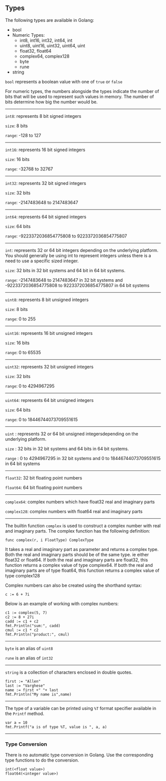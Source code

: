 ## Types

The following types are available in Golang:
* bool
* Numeric Types:
  * int8, int16, int32, int64, int
  * uint8, uint16, uint32, uint64, uint
  * float32, float64
  * complex64, complex128
  * byte
  * rune
* string

`bool` represents a boolean value with one of `true` or `false`

For numeric types, the numbers alongside the types indicate the number of bits that will be used to represent such values in memory. The number of bits determine how big the number would be.

---

`int8`: represents 8 bit signed integers 

`size`: 8 bits 

`range`: -128 to 127

---

`int16`: represents 16 bit signed integers 

`size`: 16 bits 

`range`: -32768 to 32767

---

`int32`: represents 32 bit signed integers 

`size`: 32 bits 

`range`: -2147483648 to 2147483647

---

`int64`: represents 64 bit signed integers

`size`: 64 bits

`range`: -9223372036854775808 to 9223372036854775807

---

`int`: represents 32 or 64 bit integers depending on the underlying platform. You should generally be using int to represent integers unless there is a need to use a specific sized integer. 

`size`: 32 bits in 32 bit systems and 64 bit in 64 bit systems. 

`range`: -2147483648 to 2147483647 in 32 bit systems and -9223372036854775808 to 9223372036854775807 in 64 bit systems

---

`uint8`: represents 8 bit unsigned integers

`size`: 8 bits

`range`: 0 to 255

---

`uint16`: represents 16 bit unsigned integers

`size`: 16 bits

`range`: 0 to 65535

---

`uint32`: represents 32 bit unsigned integers

`size`: 32 bits

`range`: 0 to 4294967295

---

`uint64`: represents 64 bit unsigned integers

`size`: 64 bits

`range`: 0 to 18446744073709551615

---

`uint` : represents 32 or 64 bit unsigned integersdepending on the underlying platform.

`size` : 32 bits in 32 bit systems and 64 bits in 64 bit systems.

`range` : 0 to 4294967295 in 32 bit systems and 0 to 18446744073709551615 in 64 bit systems

---

`float32`: 32 bit floating point numbers

`float64`: 64 bit floating point numbers

---

`complex64`: complex numbers which have float32 real and imaginary parts

`complex128`: complex numbers with float64 real and imaginary parts

---

The builtin function `complex` is used to construct a complex number with real and imaginary parts. The complex function has the following definition:

```
func complex(r, i FloatType) ComplexType
```

It takes a real and imaginary part as parameter and returns a complex type. Both the real and imaginary parts should be of the same type. ie either float32 or float64. If both the real and imaginary parts are float32, this function returns a complex value of type complex64. If both the real and imaginary parts are of type float64, this function returns a complex value of type complex128

Complex numbers can also be created using the shorthand syntax:

`c := 6 + 7i`


Below is an example of working with complex numbers:

```
c1 := complex(5, 7)
c2 := 8 + 27i
cadd := c1 + c2
fmt.Println("sum:", cadd)
cmul := c1 * c2
fmt.Println("product:", cmul)
```

---

`byte` is an alias of `uint8`

`rune` is an alias of `int32`

---

`string` is a collection of characters enclosed in double quotes.

```
first := "Allen"
last := "Varghese"
name := first +" "+ last
fmt.Println("My name is",name)
```

---

The type of a variable can be printed using `%T` format specifier available in the `Printf` method.

```
var a = 10
fmt.Printf("a is of type %T, value is ", a, a)
```

---

### Type Conversion

There is no automatic type conversion in Golang. Use the corresponding type functions to do the conversion.

```
int(<float value>)
float64(<integer value>)
```
